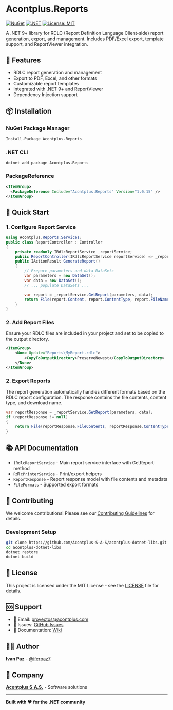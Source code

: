 # Acontplus.Reports

[![NuGet](https://img.shields.io/nuget/v/Acontplus.Reports.svg)](https://www.nuget.org/packages/Acontplus.Reports)
[![.NET](https://img.shields.io/badge/.NET-9.0-blue.svg)](https://dotnet.microsoft.com/download/dotnet/9.0)
[![License: MIT](https://img.shields.io/badge/License-MIT-yellow.svg)](https://opensource.org/licenses/MIT)

A .NET 9+ library for RDLC (Report Definition Language Client-side) report generation, export, and management. Includes PDF/Excel export, template support, and ReportViewer integration.

## 🚀 Features

- RDLC report generation and management
- Export to PDF, Excel, and other formats
- Customizable report templates
- Integrated with .NET 9+ and ReportViewer
- Dependency Injection support

## 📦 Installation

### NuGet Package Manager
```bash
Install-Package Acontplus.Reports
```

### .NET CLI
```bash
dotnet add package Acontplus.Reports
```

### PackageReference
```xml
<ItemGroup>
  <PackageReference Include="Acontplus.Reports" Version="1.0.15" />
</ItemGroup>
```

## 🎯 Quick Start

### 1. Configure Report Service
```csharp
using Acontplus.Reports.Services;
public class ReportController : Controller
{
    private readonly IRdlcReportService _reportService;
    public ReportController(IRdlcReportService reportService) => _reportService = reportService;
    public IActionResult GenerateReport()
    {
        // Prepare parameters and data DataSets
        var parameters = new DataSet();
        var data = new DataSet();
        // ... populate DataSets ...
        
        var report = _reportService.GetReport(parameters, data);
        return File(report.Content, report.ContentType, report.FileName);
    }
}
```

### 2. Add Report Files
Ensure your RDLC files are included in your project and set to be copied to the output directory.
```xml
<ItemGroup>
    <None Update="Reports\MyReport.rdlc">
        <CopyToOutputDirectory>PreserveNewest</CopyToOutputDirectory>
    </None>
</ItemGroup>
```

### 2. Export Reports
The report generation automatically handles different formats based on the RDLC report configuration. The response contains the file contents, content type, and download name.

```csharp
var reportResponse = _reportService.GetReport(parameters, data);
if (reportResponse != null)
{
    return File(reportResponse.FileContents, reportResponse.ContentType, reportResponse.FileDownloadName);
}
```

## 📚 API Documentation

- `IRdlcReportService` - Main report service interface with GetReport method
- `RdlcPrinterService` - Print/export helpers
- `ReportResponse` - Report response model with file contents and metadata
- `FileFormats` - Supported export formats

## 🤝 Contributing

We welcome contributions! Please see our [Contributing Guidelines](CONTRIBUTING.md) for details.

### Development Setup
```bash
git clone https://github.com/Acontplus-S-A-S/acontplus-dotnet-libs.git
cd acontplus-dotnet-libs
dotnet restore
dotnet build
```

## 📄 License

This project is licensed under the MIT License - see the [LICENSE](LICENSE) file for details.

## 🆘 Support

- 📧 Email: proyectos@acontplus.com
- 🐛 Issues: [GitHub Issues](https://github.com/Acontplus-S-A-S/acontplus-dotnet-libs/issues)
- 📖 Documentation: [Wiki](https://github.com/Acontplus-S-A-S/acontplus-dotnet-libs/wiki)

## 👨‍💻 Author

**Ivan Paz** - [@iferpaz7](https://linktr.ee/iferpaz7)

## 🏢 Company

**[Acontplus S.A.S.](https://acontplus.com.ec)** - Software solutions

---

**Built with ❤️ for the .NET community**
